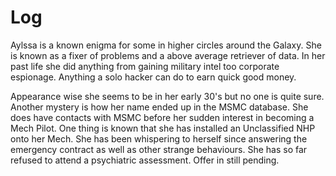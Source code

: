 # Log

Aylssa is a known enigma for some in higher circles around the Galaxy. She is known as a fixer of problems and a above average retriever of data. In her past life she did anything from gaining military intel too corporate espionage. Anything a solo hacker can do to earn quick good money.

Appearance wise she seems to be in her early 30's but no one is quite sure. Another mystery is how her name ended up in the MSMC database. She does have contacts with MSMC before her sudden interest in becoming a Mech Pilot. One thing is known that she has installed an Unclassified NHP onto her Mech. She has been whispering to herself since answering the emergency contract as well as other strange behaviours. She has so far refused to attend a psychiatric assessment. Offer in still pending.
